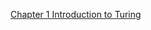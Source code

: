 [Chapter 1 Introduction to Turing](https://abid8042.github.io/Bayesian-Methods-for-Hackers-in-Julia/Ch1_Introduction_Julia.html)












